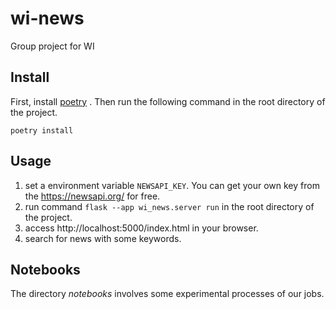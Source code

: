 # wi-news
Group project for WI


## Install

First, install [poetry](https://python-poetry.org/docs/) .
Then run the following command in the root directory of the project.

```CMD
poetry install
```

## Usage

1. set a environment variable `NEWSAPI_KEY`. You can get your own key from the https://newsapi.org/ for free.
2. run command `flask --app wi_news.server run` in the root directory of the project.
3. access http://localhost:5000/index.html in your browser.
4. search for news with some keywords.

## Notebooks
The directory *notebooks* involves some experimental processes of our jobs.
